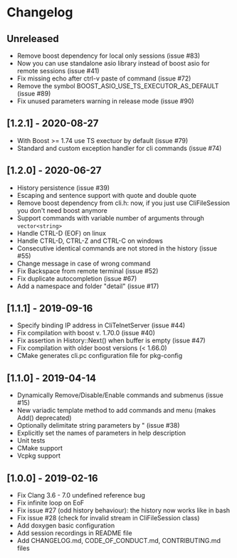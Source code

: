 # Changelog

## Unreleased

 - Remove boost dependency for local only sessions (issue #83)
 - Now you can use standalone asio library instead of boost asio for remote sessions (issue #41)
 - Fix missing echo after ctrl-v paste of command (issue #72)
 - Remove the symbol BOOST_ASIO_USE_TS_EXECUTOR_AS_DEFAULT (issue #89)
 - Fix unused parameters warning in release mode (issue #90)

## [1.2.1] - 2020-08-27

 - With Boost >= 1.74 use TS exectuor by default (issue #79)
 - Standard and custom exception handler for cli commands (issue #74)

## [1.2.0] - 2020-06-27

 - History persistence (issue #39)
 - Escaping and sentence support with quote and double quote
 - Remove boost dependency from cli.h: now, if you just use CliFileSession you don't need boost anymore
 - Support commands with variable number of arguments through `vector<string>`
 - Handle CTRL-D (EOF) on linux
 - Handle CTRL-D, CTRL-Z and CTRL-C on windows
 - Consecutive identical commands are not stored in the history (issue #55)
 - Change message in case of wrong command
 - Fix Backspace from remote terminal (issue #52)
 - Fix duplicate autocompletion (issue #67)
 - Add a namespace and folder "detail" (issue #17)
 
## [1.1.1] - 2019-09-16

 - Specify binding IP address in CliTelnetServer (issue #44)
 - Fix compilation with boost v. 1.70.0 (issue #40)
 - Fix assertion in History::Next() when buffer is empty (issue #47)
 - Fix compilation with older boost versions (< 1.66.0)
 - CMake generates cli.pc configuration file for pkg-config

## [1.1.0] - 2019-04-14

- Dynamically Remove/Disable/Enable commands and submenus (issue #15)
- New variadic template method to add commands and menu (makes Add() deprecated)
- Optionally delimitate string parameters by " (issue #38)
- Explicitly set the names of parameters in help description
- Unit tests
- CMake support
- Vcpkg support

## [1.0.0] - 2019-02-16

- Fix Clang 3.6 - 7.0 undefined reference bug
- Fix infinite loop on EoF
- Fix issue #27 (odd history behaviour): the history now works like in bash
- Fix issue #28 (check for invalid stream in CliFileSession class)
- Add doxygen basic configuration
- Add session recordings in README file
- Add CHANGELOG.md, CODE_OF_CONDUCT.md, CONTRIBUTING.md files
